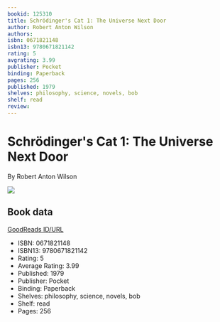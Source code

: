 ```yaml
---
bookid: 125310
title: Schrödinger's Cat 1: The Universe Next Door
author: Robert Anton Wilson
authors: 
isbn: 0671821148
isbn13: 9780671821142
rating: 5
avgrating: 3.99
publisher: Pocket
binding: Paperback
pages: 256
published: 1979
shelves: philosophy, science, novels, bob
shelf: read
review: 
---
```


# Schrödinger's Cat 1: The Universe Next Door

By Robert Anton Wilson

![](https://i.gr-assets.com/images/S/compressed.photo.goodreads.com/books/1387744489l/125310.jpg)

## Book data

[GoodReads ID/URL](https://www.goodreads.com/book/show/125310)

- ISBN: 0671821148
- ISBN13: 9780671821142
- Rating: 5
- Average Rating: 3.99
- Published: 1979
- Publisher: Pocket
- Binding: Paperback
- Shelves: philosophy, science, novels, bob
- Shelf: read
- Pages: 256

